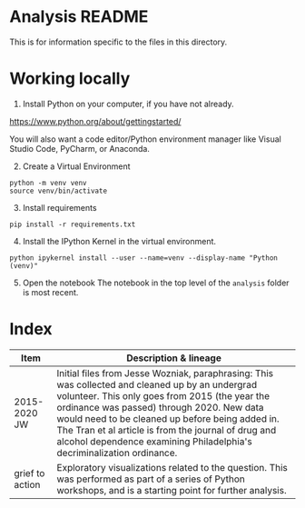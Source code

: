 # Analysis README
This is for information specific to the files in this directory.

# Working locally

1. Install Python on your computer, if you have not already.

https://www.python.org/about/gettingstarted/

You will also want a code editor/Python environment manager like Visual Studio Code, PyCharm, or Anaconda.

2. Create a Virtual Environment

```
python -m venv venv
source venv/bin/activate
```

3. Install requirements

```
pip install -r requirements.txt
```

4. Install the IPython Kernel in the virtual environment.

```
python ipykernel install --user --name=venv --display-name "Python (venv)"
```

5. Open the notebook
The notebook in the top level of the `analysis` folder is most recent.


# Index

Item | Description & lineage
--- | --- 
2015-2020 JW | Initial files from Jesse Wozniak, paraphrasing: This was collected and cleaned up by an undergrad volunteer. This only goes from 2015 (the year the ordinance was passed) through 2020. New data would need to be cleaned up before being added in. The Tran et al article is from the journal of drug and alcohol dependence examining Philadelphia's decriminalization ordinance.
grief to action | Exploratory visualizations related to the question. This was performed as part of a series of Python workshops, and is a starting point for further analysis.
